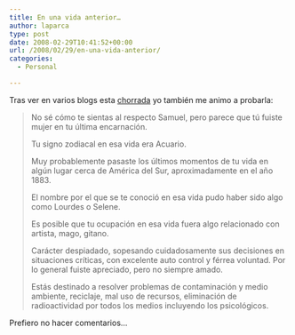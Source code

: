 ```yaml
---
title: En una vida anterior…
author: laparca
type: post
date: 2008-02-29T10:41:52+00:00
url: /2008/02/29/en-una-vida-anterior/
categories:
  - Personal

---
```

Tras ver en varios blogs esta <a href="http://www.misabueso.com/esoterica/vida/pasada.php" rel="nofollow" target="_blank">chorrada</a> yo también me animo a probarla:

> No sé cómo te sientas al respecto Samuel, pero parece que tú fuiste mujer en tu última encarnación.
> 
> Tu signo zodiacal en esa vida era Acuario.
> 
> Muy probablemente pasaste los últimos momentos de tu vida en algún lugar cerca de América del Sur, aproximadamente en el año 1883.
> 
> El nombre por el que se te conoció en esa vida pudo haber sido algo como Lourdes o Selene.
> 
> Es posible que tu ocupación en esa vida fuera algo relacionado con artista, mago, gitano.
> 
> Carácter despiadado, sopesando cuidadosamente sus decisiones en situaciones críticas, con excelente auto control y férrea voluntad. Por lo general fuiste apreciado, pero no siempre amado.
> 
> Estás destinado a resolver problemas de contaminación y medio ambiente, reciclaje, mal uso de recursos, eliminación de radioactividad por todos los medios incluyendo los psicológicos. 

Prefiero no hacer comentarios&#8230;